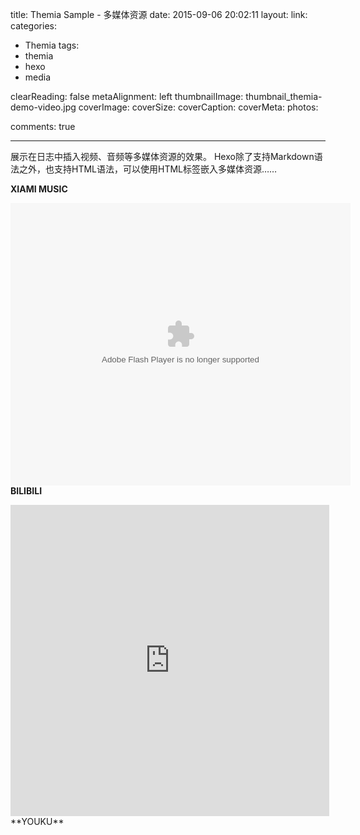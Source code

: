 title: Themia Sample - 多媒体资源
date: 2015-09-06 20:02:11
layout: 
link: 
categories:
 - Themia
tags: 
 - themia 
 - hexo
 - media

clearReading: false
metaAlignment: left
thumbnailImage: thumbnail_themia-demo-video.jpg
coverImage: 
coverSize: 
coverCaption: 
coverMeta: 
photos:

comments: true

---
展示在日志中插入视频、音频等多媒体资源的效果。
Hexo除了支持Markdown语法之外，也支持HTML语法，可以使用HTML标签嵌入多媒体资源……
<!-- more -->

<script type="text/javascript" src="http://www.xiami.com/widget/player-single?uid=0&sid=1769552306&mode=js"></script>
**XIAMI MUSIC**

<embed height="452" width="544" quality="high" allowfullscreen="true" type="application/x-shockwave-flash" src="http://share.acg.tv/flash.swf" flashvars="aid=736681&page=1" pluginspage="http://www.adobe.com/shockwave/download/download.cgi?P1_Prod_Version=ShockwaveFlash"></embed>
**BILIBILI**

<iframe height=498 width=510 src="http://player.youku.com/embed/XMjMyNDk5NDE2" frameborder=0 allowfullscreen></iframe>
**YOUKU**


